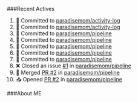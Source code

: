 ###Recent Actives
<!--START_SECTION:activity-->
1. 📝 Committed to [paradisemom/activity-log](https://github.com/paradisemom/activity-log/commit/00aee57f3249a8bc5ca9e851f40521c8e4350128)
2. 📝 Committed to [paradisemom/activity-log](https://github.com/paradisemom/activity-log/commit/ef1724117ef33a82d50bff20064663e3ddef38c0)
3. 📝 Committed to [paradisemom/pipeline](https://github.com/paradisemom/pipeline/commit/3280c2ed01a17c04a70646d834aa43b2761ef273)
4. 📝 Committed to [paradisemom/pipeline](https://github.com/paradisemom/pipeline/commit/d7a659cb1525d6df0a90b1890166d3f3dda07205)
5. 📝 Committed to [paradisemom/pipeline](https://github.com/paradisemom/pipeline/commit/f0d0245fdd179f86849bcd44f3376507d72ab7df)
6. 📝 Committed to [paradisemom/pipeline](https://github.com/paradisemom/pipeline/commit/ce281d624bbcaa292a4b2767a5bd9a8460b77eaf)
7. 📝 Committed to [paradisemom/pipeline](https://github.com/paradisemom/pipeline/commit/2de2e35ebc3cb326a12a3cd2331dc5bfe94c9de5)
8. ❌ Closed an issue [#1](https://github.com/paradisemom/pipeline/issues/1) in [paradisemom/pipeline](https://github.com/paradisemom/pipeline)
9. 🔀 Merged [PR #2](https://github.com/paradisemom/pipeline/pull/2) in [paradisemom/pipeline](https://github.com/paradisemom/pipeline)
10. 📥 Opened [PR #2](https://github.com/paradisemom/pipeline/pull/2) in [paradisemom/pipeline](https://github.com/paradisemom/pipeline)
<!--END_SECTION:activity-->

###About ME
<!--MY LINKS START-->
<!--MY LINKS END-->
